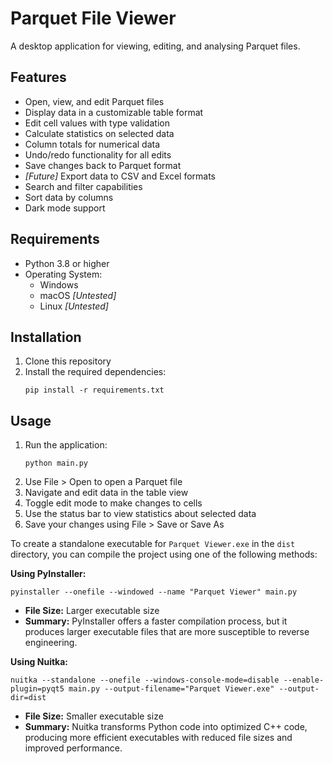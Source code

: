 # Parquet File Viewer

A desktop application for viewing, editing, and analysing Parquet files.

## Features

- Open, view, and edit Parquet files
- Display data in a customizable table format
- Edit cell values with type validation
- Calculate statistics on selected data
- Column totals for numerical data
- Undo/redo functionality for all edits
- Save changes back to Parquet format
- _[Future]_ Export data to CSV and Excel formats
- Search and filter capabilities
- Sort data by columns
- Dark mode support

## Requirements

- Python 3.8 or higher
- Operating System:
    - Windows
    - macOS _[Untested]_
    - Linux _[Untested]_

## Installation

1. Clone this repository
2. Install the required dependencies:
   ```
   pip install -r requirements.txt
   ```

## Usage

1. Run the application:
   ```
   python main.py
   ```
2. Use File > Open to open a Parquet file
3. Navigate and edit data in the table view
4. Toggle edit mode to make changes to cells
5. Use the status bar to view statistics about selected data
6. Save your changes using File > Save or Save As

To create a standalone executable for `Parquet Viewer.exe` in the `dist` directory, you can compile the project using one of the following methods:

**Using PyInstaller:**
   ```
   pyinstaller --onefile --windowed --name "Parquet Viewer" main.py
   ```
   - **File Size:** Larger executable size
   - **Summary:** PyInstaller offers a faster compilation process, but it produces larger executable files that are more susceptible to reverse engineering.

**Using Nuitka:**
   ```
   nuitka --standalone --onefile --windows-console-mode=disable --enable-plugin=pyqt5 main.py --output-filename="Parquet Viewer.exe" --output-dir=dist
   ```
   - **File Size:** Smaller executable size
   - **Summary:** Nuitka transforms Python code into optimized C++ code, producing more efficient executables with reduced file sizes and improved performance.